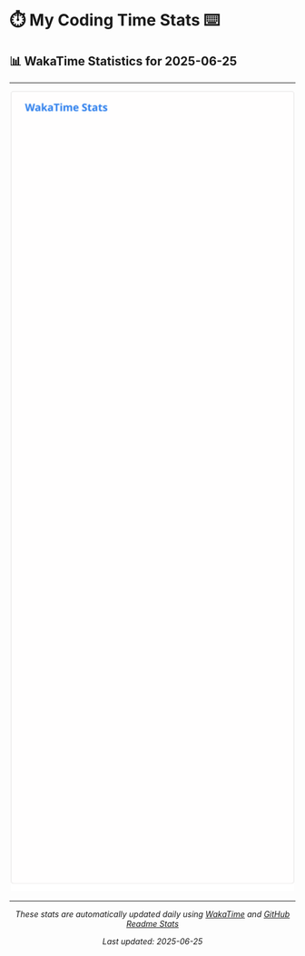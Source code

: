 # ⏱️ My Coding Time Stats ⌨️

## 📊 WakaTime Statistics for 2025-06-25

---

<div align="center">

<img src="./images/wakatime-stats-2025-06-25.svg" alt="WakaTime Stats" width="500">

</div>

---

<div align="center">

*These stats are automatically updated daily using [WakaTime](https://wakatime.com) and [GitHub Readme Stats](https://github.com/anuraghazra/github-readme-stats)*

*Last updated: 2025-06-25*
</div>
